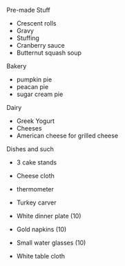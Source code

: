 Pre-made Stuff
* Crescent rolls 
* Gravy 
* Stuffing
* Cranberry sauce 
* Butternut squash soup
 
Bakery
* pumpkin pie 
* peacan pie 
* sugar cream pie 


Dairy
* Greek Yogurt 
* Cheeses 
* American cheese for grilled cheese 


Dishes and such
* 3 cake stands 
* Cheese cloth
* thermometer 
* Turkey carver 

* White dinner plate (10)
* Gold napkins (10)
* Small water glasses (10)
* White table cloth